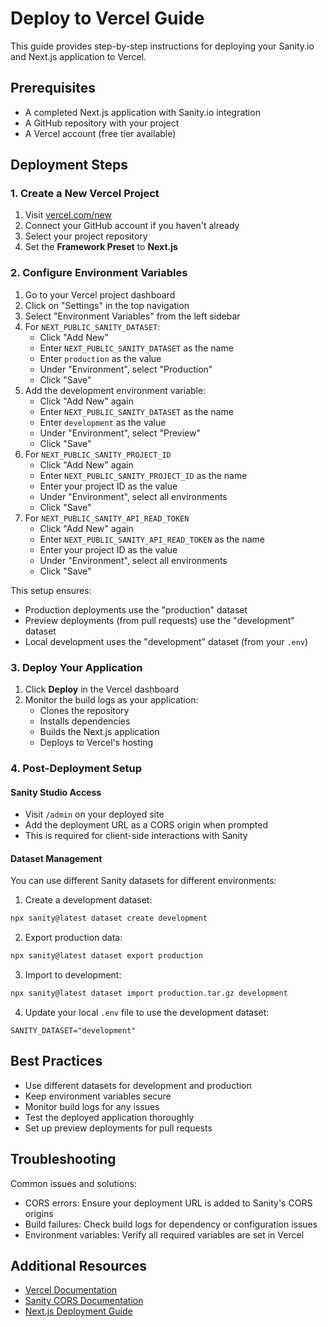 # Deploy to Vercel Guide

This guide provides step-by-step instructions for deploying your Sanity.io and Next.js application to Vercel.

## Prerequisites

- A completed Next.js application with Sanity.io integration
- A GitHub repository with your project
- A Vercel account (free tier available)

## Deployment Steps

### 1. Create a New Vercel Project

1. Visit [vercel.com/new](https://vercel.com/new)
2. Connect your GitHub account if you haven't already
3. Select your project repository
4. Set the **Framework Preset** to **Next.js**

### 2. Configure Environment Variables

1. Go to your Vercel project dashboard
2. Click on "Settings" in the top navigation
3. Select "Environment Variables" from the left sidebar
4. For `NEXT_PUBLIC_SANITY_DATASET`:
   - Click "Add New"
   - Enter `NEXT_PUBLIC_SANITY_DATASET` as the name
   - Enter `production` as the value
   - Under "Environment", select "Production"
   - Click "Save"
5. Add the development environment variable:
   - Click "Add New" again
   - Enter `NEXT_PUBLIC_SANITY_DATASET` as the name
   - Enter `development` as the value
   - Under "Environment", select "Preview"
   - Click "Save"
6. For `NEXT_PUBLIC_SANITY_PROJECT_ID`
   - Click "Add New" again
   - Enter `NEXT_PUBLIC_SANITY_PROJECT_ID` as the name
   - Enter your project ID as the value
   - Under "Environment", select all environments
   - Click "Save"
7. For `NEXT_PUBLIC_SANITY_API_READ_TOKEN`
   - Click "Add New" again
   - Enter `NEXT_PUBLIC_SANITY_API_READ_TOKEN` as the name
   - Enter your project ID as the value
   - Under "Environment", select all environments
   - Click "Save"

This setup ensures:

- Production deployments use the "production" dataset
- Preview deployments (from pull requests) use the "development" dataset
- Local development uses the "development" dataset (from your `.env`)

### 3. Deploy Your Application

1. Click **Deploy** in the Vercel dashboard
2. Monitor the build logs as your application:
   - Clones the repository
   - Installs dependencies
   - Builds the Next.js application
   - Deploys to Vercel's hosting

### 4. Post-Deployment Setup

#### Sanity Studio Access

- Visit `/admin` on your deployed site
- Add the deployment URL as a CORS origin when prompted
- This is required for client-side interactions with Sanity

#### Dataset Management

You can use different Sanity datasets for different environments:

1. Create a development dataset:

```bash
npx sanity@latest dataset create development
```

2. Export production data:

```bash
npx sanity@latest dataset export production
```

3. Import to development:

```bash
npx sanity@latest dataset import production.tar.gz development
```

4. Update your local `.env` file to use the development dataset:

```
SANITY_DATASET="development"
```

## Best Practices

- Use different datasets for development and production
- Keep environment variables secure
- Monitor build logs for any issues
- Test the deployed application thoroughly
- Set up preview deployments for pull requests

## Troubleshooting

Common issues and solutions:

- CORS errors: Ensure your deployment URL is added to Sanity's CORS origins
- Build failures: Check build logs for dependency or configuration issues
- Environment variables: Verify all required variables are set in Vercel

## Additional Resources

- [Vercel Documentation](https://vercel.com/docs)
- [Sanity CORS Documentation](https://www.sanity.io/docs/cors)
- [Next.js Deployment Guide](https://nextjs.org/docs/deployment)
